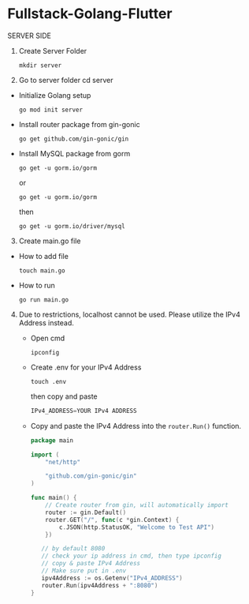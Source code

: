 # Fullstack-Golang-Flutter

SERVER SIDE

1. Create Server Folder
   ```
   mkdir server
   ```
2. Go to server folder
   cd server

- Initialize Golang setup

  ```
  go mod init server
  ```

- Install router package from gin-gonic

  ```
  go get github.com/gin-gonic/gin
  ```

- Install MySQL package from gorm
  ```
  go get -u gorm.io/gorm
  ```
  or
  ```
  go get -u gorm.io/gorm
  ```
  then
  ```
  go get -u gorm.io/driver/mysql
  ```

3. Create main.go file

- How to add file

  ```
  touch main.go
  ```

- How to run
  ```
  go run main.go
  ```

4. Due to restrictions, localhost cannot be used. Please utilize the IPv4 Address instead.

   - Open cmd
     ```
     ipconfig
     ```
   - Create .env for your IPv4 Address

     ```
     touch .env
     ```

     then copy and paste

     ```go
     IPv4_ADDRESS=YOUR IPv4 ADDRESS
     ```

   - Copy and paste the IPv4 Address into the `router.Run()` function.

     ```go
     package main

     import (
         "net/http"

         "github.com/gin-gonic/gin"
     )

     func main() {
         // Create router from gin, will automatically import
         router := gin.Default()
         router.GET("/", func(c *gin.Context) {
             c.JSON(http.StatusOK, "Welcome to Test API")
         })

        // by default 8080
	    // check your ip address in cmd, then type ipconfig
	    // copy & paste IPv4 Address
	    // Make sure put in .env 
	    ipv4Address := os.Getenv("IPv4_ADDRESS")
	    router.Run(ipv4Address + ":8080")
     }
     ```
